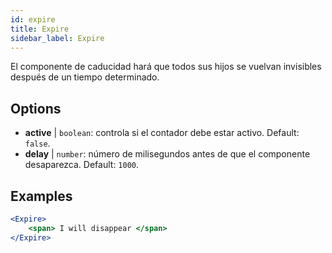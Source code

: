 ```yaml
---
id: expire 
title: Expire
sidebar_label: Expire
---
```


El componente de caducidad hará que todos sus hijos se vuelvan invisibles después de un tiempo determinado.

## Options

* __active__ | `boolean`: controla si el contador debe estar activo. Default: `false`.
* __delay__ | `number`: número de milisegundos antes de que el componente desaparezca. Default: `1000`.


## Examples

```jsx live
<Expire>
    <span> I will disappear </span>
</Expire>
```



